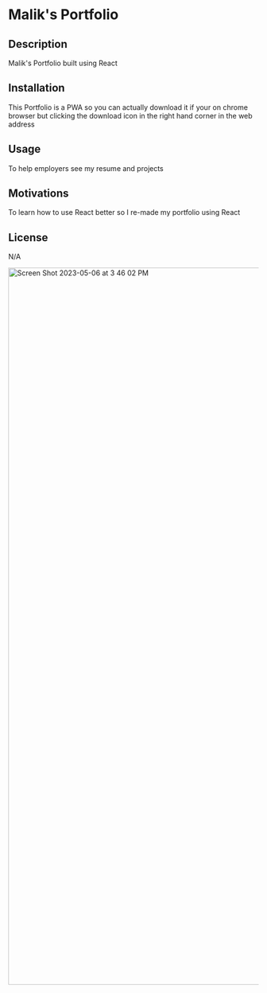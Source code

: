 # Malik's Portfolio

## Description

Malik's Portfolio built using React

## Installation

This Portfolio is a PWA so you can actually download it if your on chrome browser but clicking the download icon in the right hand corner in the web address

## Usage

To help employers see my resume and projects

## Motivations

To learn how to use React better so I re-made my portfolio using React

## License

N/A


<img width="1442" alt="Screen Shot 2023-05-06 at 3 46 02 PM" src="https://user-images.githubusercontent.com/119153047/236649311-e2417f17-7fdb-4e57-90aa-e5e4e4f8b703.png">
